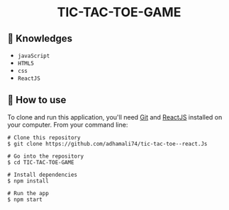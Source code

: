 <h1 align="center">TIC-TAC-TOE-GAME</h1>


## :rocket: Knowledges
 - `javaScript`
 - `HTML5`
 - `css`
 - `ReactJS`

## :book: How to use
To clone and run this application, you'll need [Git](https://git-scm.com/downloads) and [ReactJS](https://reactjs.org/docs/getting-started.html) installed on your computer. From your command line:

```
# Clone this repository
$ git clone https://github.com/adhamali74/tic-tac-toe--react.Js

# Go into the repository
$ cd TIC-TAC-TOE-GAME

# Install dependencies
$ npm install

# Run the app
$ npm start
```
